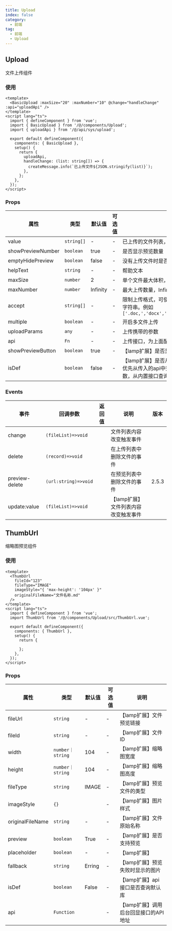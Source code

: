 ```yaml
---
title: Upload
index: false
category:
  - 前端
tag:
  - 前端
  - Upload
---
```


## Upload

文件上传组件

### 使用

```vue
<template>
  <BasicUpload :maxSize="20" :maxNumber="10" @change="handleChange" :api="uploadApi" />
</template>
<script lang="ts">
  import { defineComponent } from 'vue';
  import { BasicUpload } from '/@/components/Upload';
  import { uploadApi } from '/@/api/sys/upload';

  export default defineComponent({
    components: { BasicUpload },
    setup() {
      return {
        uploadApi,
        handleChange: (list: string[]) => {
          createMessage.info(`已上传文件${JSON.stringify(list)}`);
        },
      };
    },
  });
</script>
```

### Props

| 属性              | 类型       | 默认值   | 可选值 | 说明                                                         |
| ----------------- | ---------- | -------- | ------ | ------------------------------------------------------------ |
| value             | `string[]` | -        | -      | 已上传的文件列表，支持v-model                                |
| showPreviewNumber | `boolean`  | true     | -      | 是否显示预览数量                                             |
| emptyHidePreview  | `boolean`  | false    | -      | 没有上传文件时是否隐藏预览                                   |
| helpText          | `string`   | -        | -      | 帮助文本                                                     |
| maxSize           | `number`   | 2        | -      | 单个文件最大体积，单位 M                                     |
| maxNumber         | `number`   | Infinity | -      | 最大上传数量，Infinity 则不限制                              |
| accept            | `string[]` | -        | -      | 限制上传格式，可使用文件后缀名(点号可选)或MIME字符串。例如 `['.doc,','docx','application/msword','image/*']` |
| multiple          | `boolean`  | -        | -      | 开启多文件上传                                               |
| uploadParams      | `any`      | -        | -      | 上传携带的参数                                               |
| api               | `Fn`       | -        | -      | 上传接口，为上面配置的接口                                   |
| showPreviewButton | `boolean`  | true     | -      | 【lamp扩展】是否显示预览按钮                                 |
| isDef             | `boolean`  | false    | -      | 【lamp扩展】是否从默认库查询附件. 若api不为空，优先从传入的api中查询；没有传递api，则根据此参数，从内置接口查询 |

### Events

| 事件           | 回调参数             | 返回值 | 说明                                 | 版本  |
| -------------- | -------------------- | ------ | ------------------------------------ | ----- |
| change         | `(fileList)=>void`   |        | 文件列表内容改变触发事件             |       |
| delete         | `(record)=>void`     |        | 在上传列表中删除文件的事件           |       |
| preview-delete | `(url:string)=>void` |        | 在预览列表中删除文件的事件           | 2.5.3 |
| update:value   | `(fileList)=>void`   |        | 【lamp扩展】文件列表内容改变触发事件 |       |



## ThumbUrl

缩略图预览组件

### 使用

```vue
<template>
  <ThumbUrl
    fileId="123"
    fileType="IMAGE"
    imageStyle="{ 'max-height': '104px' }"
    originalFileName="文件名称.md"
  />
</template>
<script lang="ts">
  import { defineComponent } from 'vue';
  import ThumbUrl from '/@/components/Upload/src/ThumbUrl.vue';

  export default defineComponent({
    components: { ThumbUrl },
    setup() {
      return {
        
      };
    },
  });
</script>
```

### Props

| 属性             | 类型             | 默认值 | 可选值 | 说明                                  |
| ---------------- | ---------------- | ------ | ------ | ------------------------------------- |
| fileUrl          | `string`         | -      | -      | 【lamp扩展】文件预览链接              |
| fileId           | `string`         | -      | -      | 【lamp扩展】文件ID                    |
| width            | `number｜string` | 104    | -      | 【lamp扩展】缩略图宽度                |
| height           | `number｜string` | 104    | -      | 【lamp扩展】缩略图高度                |
| fileType         | `string`         | IMAGE  | -      | 【lamp扩展】预览文件的类型            |
| imageStyle       | `{}`             |        | -      | 【lamp扩展】图片样式                  |
| originalFileName | `string`         | -      | -      | 【lamp扩展】文件原始名称              |
| preview          | `boolean`        | True   | -      | 【lamp扩展】是否支持预览              |
| placeholder      | `boolean`        | -      | -      | 【lamp扩展】                          |
| fallback         | `string`         | Erring | -      | 【lamp扩展】预览失败时显示的图片      |
| isDef            | `boolean`        | False  | -      | 【lamp扩展】api接口是否查询默认库     |
| api              | `Function`       |        | -      | 【lamp扩展】调用后台回显接口的API地址 |